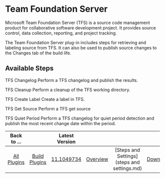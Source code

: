 
Team Foundation Server
======================


Microsoft Team Foundation Server (TFS) is a source code management product for collaborative software development 
project. It provides source control, data collection, reporting, and project tracking. 


The Team Foundation Server 
plug-in includes steps for retrieving and labeling source from TFS. It can also be used to publish source changes to the
 Changes tab of the build life.



Available Steps
---------------


TFS Changelog Perform a TFS changelog and publish 
the results.


TFS Cleanup Perform a cleanup of the TFS working directory.


TFS Create Label Create a label in TFS.



TFS Get Source Perform a TFS get source


TFS Quiet Period Perform a TFS changelog for quiet period detection and 
publish the most recent change date within the period.





|Back to ...||Latest Version||||
| :---: | :---: | :---: | :---: | :---: | :---: |
|[All Plugins](../../index.md)|[Build Plugins](../README.md)|[11.1049734](https://raw.githubusercontent.com/UrbanCode/IBM-UCB-PLUGINS/main/files/TFS/TFS-11.1049734.zip)|[Overview](overview.md)|[Steps and Settings](steps and settings.md)|[Downloads](downloads.md)|
